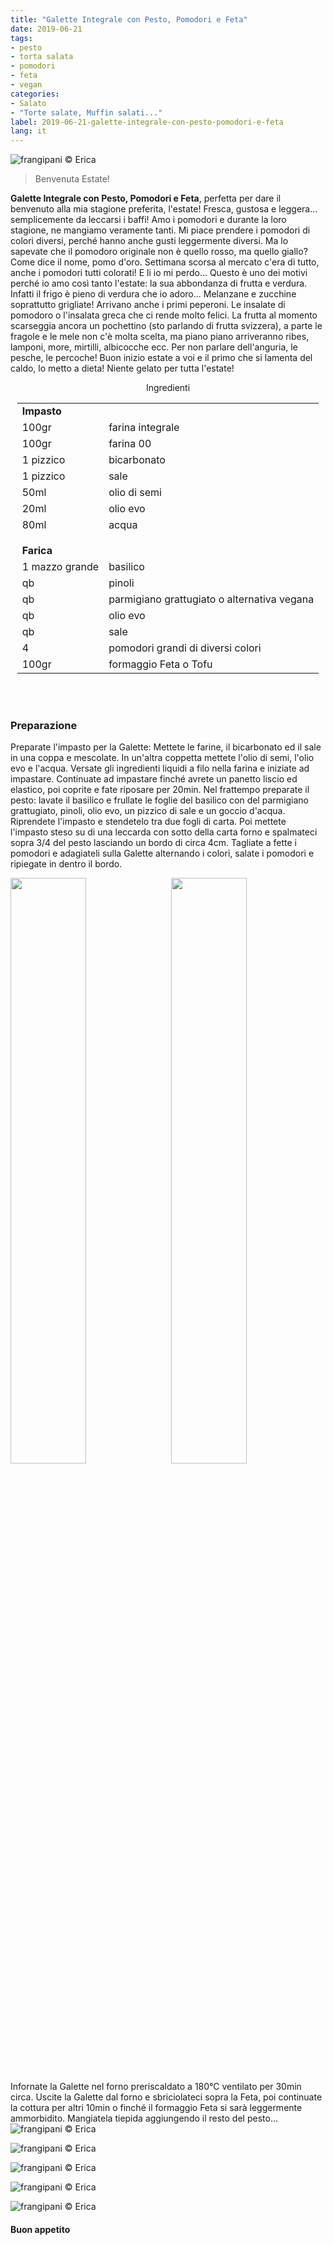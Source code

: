 ```yaml
---
title: "Galette Integrale con Pesto, Pomodori e Feta"
date: 2019-06-21
tags:
- pesto
- torta salata
- pomodori
- feta
- vegan
categories:
- Salato
- "Torte salate, Muffin salati..."
label: 2019-06-21-galette-integrale-con-pesto-pomodori-e-feta
lang: it
---
```

![](header.jpeg "frangipani © Erica")

> Benvenuta Estate!

**Galette Integrale con Pesto, Pomodori e Feta**, perfetta per dare il benvenuto alla mia stagione preferita, l'estate! Fresca, gustosa e leggera... semplicemente da leccarsi i baffi! Amo i pomodori e durante la loro stagione, ne mangiamo veramente tanti. Mi piace prendere i pomodori di colori diversi, perché hanno anche gusti leggermente diversi. Ma lo sapevate che il pomodoro originale non è quello rosso, ma quello giallo? Come dice il nome, pomo d'oro. Settimana scorsa al mercato c'era di tutto, anche i pomodori tutti colorati! E li io mi perdo... Questo è uno dei motivi perché io amo così tanto l'estate: la sua abbondanza di frutta e verdura. Infatti il frigo è pieno di verdura che io adoro... Melanzane e zucchine soprattutto grigliate! Arrivano anche i primi peperoni. Le insalate di pomodoro o l'insalata greca che ci rende molto felici. La frutta al momento scarseggia ancora un pochettino (sto parlando di frutta svizzera), a parte le fragole e le mele non c'è molta scelta, ma piano piano arriveranno ribes, lamponi, more, mirtilli, albicocche ecc. Per non parlare dell'anguria, le pesche, le percoche! 
Buon inizio estate a voi e il primo che si lamenta del caldo, lo metto a dieta! Niente gelato per tutta l'estate!

<div id="wrapper" style="text-align: center">
  <div id="yourdiv" style="display: inline-block;">
    <div class="ingredients" itemscope itemtype="http://schema.org/Recipe">
      <span itemprop="name" style="display:none;">Galette Integrale con Pesto, Pomodori e Feta</span>
      <span itemprop="recipeCategory" style="display:none;">Salato</span>
      <img itemprop="image" style="display:none;" class="ignore-gallery-item" src="header.jpeg"/>
      <span itemprop="author" style="display:none;">Erica Raiano</span>
      <span itemprop="description" style="display:none;">Galette Integrale con Pesto, Pomodori e Feta, perfetta per dare il benvenuto alla mia stagione preferita, l'estate! Fresca, gustosa e leggera...</span>
      <div class="ingredients-title">Ingredienti</div>
      <table>
        <tbody>
          <tr>
            <td colspan="2"><b>Impasto</b></td>
          </tr>
          <tr itemprop="recipeIngredient">
            <td>100gr</td>
            <td>farina integrale</td>
          </tr>
          <tr itemprop="recipeIngredient">
            <td>100gr</td>
            <td>farina 00</td>
          </tr>
          <tr itemprop="recipeIngredient">
            <td>1 pizzico</td>
            <td>bicarbonato</td>
          </tr>
          <tr itemprop="recipeIngredient">
            <td>1 pizzico</td>
            <td>sale</td>
          </tr>
          <tr itemprop="recipeIngredient">
            <td>50ml</td>
            <td>olio di semi</td>
          </tr>
          <tr itemprop="recipeIngredient">
            <td>20ml</td>
            <td>olio evo</td>
          </tr>
          <tr itemprop="recipeIngredient">
            <td>80ml</td>
            <td>acqua</td>
          </tr>
          <tr style="height: 15px;"></tr>
          <tr>          
            <td colspan="2"><b>Farica</b></td>
          </tr>
          <tr itemprop="recipeIngredient">
            <td>1 mazzo grande</td>
            <td>basilico</td>
          </tr>
          <tr itemprop="recipeIngredient">
            <td>qb</td>
            <td>pinoli</td>
          </tr>
          <tr itemprop="recipeIngredient">
            <td>qb</td>
            <td>parmigiano grattugiato o alternativa vegana</td>
          </tr>
          <tr itemprop="recipeIngredient">
            <td>qb</td>
            <td>olio evo</td>
          </tr>
          <tr itemprop="recipeIngredient">
            <td>qb</td>
            <td>sale</td>
          </tr>
          <tr itemprop="recipeIngredient">
            <td>4</td>
            <td>pomodori grandi di diversi colori</td>
          </tr>
          <tr itemprop="recipeIngredient">
            <td>100gr</td>
            <td>formaggio Feta o Tofu</td>
          </tr>
        </tbody>
      </table>
      <br></br>
    </div>
  </div>
</div>


<h3>
  <font color="grey">
    <i class="fa-solid fa-gears"></i>
  </font> Preparazione
</h3>

Preparate l'impasto per la Galette: Mettete le farine, il bicarbonato ed il sale in una coppa e mescolate. In un'altra coppetta mettete l'olio di semi, l'olio evo e l'acqua. Versate gli ingredienti liquidi a filo nella farina e iniziate ad impastare. Continuate ad impastare finché avrete un panetto liscio ed elastico, poi coprite e fate riposare per 20min. Nel frattempo preparate il pesto: lavate il basilico e frullate le foglie del basilico con del parmigiano grattugiato, pinoli, olio evo, un pizzico di sale e un goccio d'acqua. Riprendete l'impasto e stendetelo tra due fogli di carta. Poi mettete l'impasto steso su di una leccarda con sotto della carta forno e spalmateci sopra 3/4 del pesto lasciando un bordo di circa 4cm. Tagliate a fette i pomodori e adagiateli sulla Galette alternando i colori, salate i pomodori e ripiegate in dentro il bordo.
<p>
  <div style="width: 100%; margin-bottom: 0">
    <img style="float: left; width: 49%; margin-right: 1%" src="pesto.jpeg" alt="" title="frangipani © Erica" />
    <img style="float: left; width: 49%; margin-left: 1%" src="teglia.jpeg" alt="" title="frangipani © Erica" />
    <div style="clear: both"></div>
  </div>
</p>

Infornate la Galette nel forno preriscaldato a 180°C ventilato per 30min circa. Uscite la Galette dal forno e sbriciolateci sopra la Feta, poi continuate la cottura per altri 10min o finché il formaggio Feta si sarà leggermente ammorbidito. Mangiatela tiepida aggiungendo il resto del pesto...
![](risultato1.jpeg "frangipani © Erica")

![](risultato2.jpeg "frangipani © Erica")

![](risultato3.jpeg "frangipani © Erica")

![](risultato4.jpeg "frangipani © Erica")

![](risultato5.jpeg "frangipani © Erica")

<h4>Buon appetito
  <font color="red">
    <i class="fa-regular fa-face-smile"></i>
  </font>
</h4>
